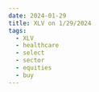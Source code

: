 ```yaml
---
date: 2024-01-29
title: XLV on 1/29/2024
tags: 
  - XLV
  - healthcare
  - select
  - sector
  - equities
  - buy
---
```

<div class="post">
<snapshot-grid 
    :reports="['2024/01/26/CTA/XLV', '2024/01/29/CTA/XLV', '2024/01/29/MTP/XLV']"
    chart="2024/01/29/Chart/XLV"
/>
<p>

</p>
<p>

</p>
</div>